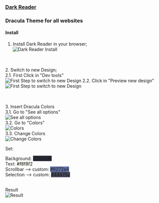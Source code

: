 ### [Dark Reader](https://darkreader.org/)

### Dracula Theme for all websites

#### Install 


1. Install Dark Reader in your browser;\
![Dark Reader Install](./assets/Dark-Reader-Website.png)

\
\
2. Switch to new Design;\
2.1. First Click in "Dev tools"\
![First Step to switch to new Design](./assets/Old-Design.png)
2.2. Click in "Preview new design"\
![First Step to switch to new Design](./assets/Dark-Reader-Tools.png)

\
\
3. Insert Dracula Colors\
3.1. Go to "See all options"\
![See all options](./assets/See-All-Options.png)\
3.2. Go to "Colors"\
![Colors](./assets/Go-To-Colors.png)\
3.3. Change Colors\
![Change Colors](./assets/Colors.png)

Set:

<span>Background: </span><span style="background-color: #282a36;">#282a36</span>
<br>
<span>Text: </span><span style="background-color: #f8f8f2; color:#000">#f8f8f2</span>
<br>
<span>Scrollbar --> custom: </span><span style="background-color: #6272a4;">#6272a4</span>
<br>
<span>Selection --> custom: </span><span style="background-color: #44475a;">#44475a</span>
<br>
<br>

Result\
![Result](./assets/Result.png)
